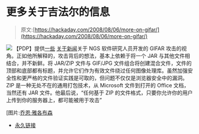 # 更多关于吉法尔的信息

> 原文:[https://hackaday.com/2008/08/06/more-on-gifar/](https://hackaday.com/2008/08/06/more-on-gifar/)

![](../Images/0c2135e7f9b21b6367fa55b427ed8759.png)
【PDP】提供[一些](http://www.gnucitizen.org/blog/gifars-and-other-issues/) [关于](http://www.gnucitizen.org/blog/more-on-gifars-and-other-dangerous-attacks/)[新闻](http://www.hackaday.com/2008/08/04/the-gifar-image-vulnerability/)关于 NGS 软件研究人员开发的 GIFAR 攻击的视角。正如他所解释的，攻击背后的想法，基本上依赖于将一个 JAR 与其他文件相结合，并不新鲜。将 JAR/ZIP 文件与 GIF/JPG 文件组合将创建混合文件，文件的顶部和底部都有标题，并允许它们作为有效文件绕过任何图像处理库。虽然加强安全性和更严格的文件验证实践是可取的，但问题不仅仅是浏览器安全中的漏洞。ZIP 是一种无处不在的通用打包技术，从 Microsoft 文件到打开的 Office 文档，当然还有 JAR 文件。他最后说，“任何基于 ZIP 的文件格式，只要你允许你的用户上传到你的服务器上，都可能被用于攻击”

[图片:[乔恩·雅各布森](http://flickr.com/photos/loganart/2717705743/)

*   [永久链接](http://www.gnucitizen.org/blog/more-on-gifars-and-other-dangerous-attacks/)